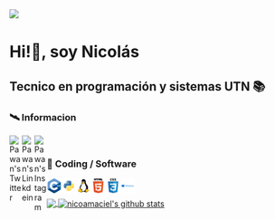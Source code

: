 <img src ="https://media4.giphy.com/media/zXmbOaTpbY6mA/200.gif">

#  Hi!👋, soy Nicolás 

## Tecnico en programación y sistemas UTN 📚 

### 🛰️ Informacion

<a href="https://twitter.com/nicoamaciel"> <img align="left" alt="Pawan's Twitter" width="22px" src="https://cdn.jsdelivr.net/npm/simple-icons@v3/icons/twitter.svg" />
</a>
<a href="https://linkedin.com/in/nicoamaciel"><img align="left" alt="Pawan's Linkdein" width="22px" src="https://cdn.jsdelivr.net/npm/simple-icons@v3/icons/linkedin.svg" /> </a>
<a href="https://instagram.com/nicoamaciel/"><img align="left" alt="Pawan's Instagram" width="22px" src="https://cdn.jsdelivr.net/npm/simple-icons@v3/icons/instagram.svg" /> </a>

<br/>



### 🚀 Coding / Software  

<img align="left" alt="HTML5" width="26px" src="https://raw.githubusercontent.com/github/explore/80688e429a7d4ef2fca1e82350fe8e3517d3494d/topics/cpp/cpp.png" />

<img align="left" alt="HTML5" width="26px" src="https://raw.githubusercontent.com/github/explore/80688e429a7d4ef2fca1e82350fe8e3517d3494d/topics/python/python.png" />

<img align="left" alt="HTML5" width="26px" src="https://raw.githubusercontent.com/github/explore/80688e429a7d4ef2fca1e82350fe8e3517d3494d/topics/linux/linux.png" />

<img align="left" alt="HTML5" width="26px" src="https://raw.githubusercontent.com/github/explore/80688e429a7d4ef2fca1e82350fe8e3517d3494d/topics/html/html.png" />

<img align="left" alt="HTML5" width="26px" src="https://raw.githubusercontent.com/github/explore/80688e429a7d4ef2fca1e82350fe8e3517d3494d/topics/css/css.png" />

<img align="left" alt="HTML5" width="26px" src="https://raw.githubusercontent.com/github/explore/80688e429a7d4ef2fca1e82350fe8e3517d3494d/topics/windows/windows.png" />


<br/>
<br/>



<a href="https://github.com/nicoamaciel">
  <img align="center" src="https://github-readme-stats.vercel.app/api/top-langs/?username=nicoamaciel&theme=material-palenight" />
</a>
<a href="https://github.com/nicoamaciel">
 <img align="center" src="https://github-readme-stats.vercel.app/api?username=nicoamaciel&show_icons=true&theme=material-palenight" alt="nicoamaciel's github stats"/>
</a>


